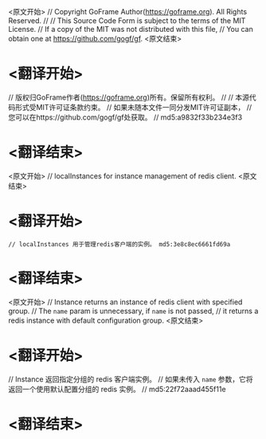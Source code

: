 
<原文开始>
// Copyright GoFrame Author(https://goframe.org). All Rights Reserved.
//
// This Source Code Form is subject to the terms of the MIT License.
// If a copy of the MIT was not distributed with this file,
// You can obtain one at https://github.com/gogf/gf.
<原文结束>

# <翻译开始>
// 版权归GoFrame作者(https://goframe.org)所有。保留所有权利。
//
// 本源代码形式受MIT许可证条款约束。
// 如果未随本文件一同分发MIT许可证副本，
// 您可以在https://github.com/gogf/gf处获取。
// md5:a9832f33b234e3f3
# <翻译结束>


<原文开始>
// localInstances for instance management of redis client.
<原文结束>

# <翻译开始>
	// localInstances 用于管理redis客户端的实例。 md5:3e8c8ec6661fd69a
# <翻译结束>


<原文开始>
// Instance returns an instance of redis client with specified group.
// The `name` param is unnecessary, if `name` is not passed,
// it returns a redis instance with default configuration group.
<原文结束>

# <翻译开始>
// Instance 返回指定分组的 redis 客户端实例。
// 如果未传入 `name` 参数，它将返回一个使用默认配置分组的 redis 实例。
// md5:22f72aaad455f11e
# <翻译结束>

